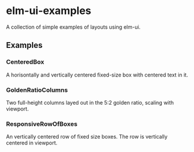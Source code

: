 # elm-ui-examples
A collection of simple examples of layouts using elm-ui.

## Examples

### CenteredBox
A horisontally and vertically centered fixed-size box with centered text in it.

### GoldenRatioColumns
Two full-height columns layed out in the 5:2 golden ratio, scaling with viewport.

### ResponsiveRowOfBoxes
An vertically centered row of fixed size boxes. The row is vertically centered in viewport.

